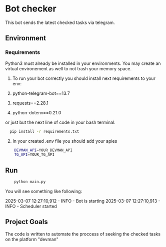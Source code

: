 # Bot checker

This bot sends the latest checked tasks via telegram. 

## Environment

### Requirements


Python3 must already be installed in your environments. You may create an virtual environement as well to not trash your memory space. 


1. To run your bot correctly you should install next requirements to your env:

1. python-telegram-bot==13.7
2. requests==2.28.1
3. python-dotenv==0.21.0

or just but the next line of code in your bash terminal:

```bash
  pip install -r requirements.txt
```

2. In your created .env file you should add your apies

```bash
    DEVMAN_API=YOUR_DEVMAN_API
    TG_API=YOUR_TG_API
```


## Run

```bash
    python main.py
```

You will see something like following:

2025-03-07 12:27:10,912 - INFO - Bot is starting
2025-03-07 12:27:10,913 - INFO - Scheduler started


## Project Goals

The code is written to automate the proccess of seeking the checked tasks on the platform "devman"
